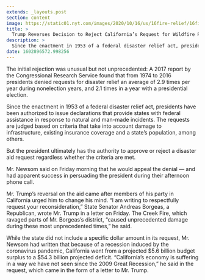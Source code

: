 ```yaml
--- 
extends: _layouts.post 
section: content 
image: https://static01.nyt.com/images/2020/10/16/us/16fire-relief/16fire-relief-facebookJumbo.jpg 
title: > 
  Trump Reverses Decision to Reject California’s Request for Wildfire Relief 
description: > 
  Since the enactment in 1953 of a federal disaster relief act, presidents have been authorized to issue declarations that provide states with federal assistance in response to natural and man-made incidents.But the president ultimately has the authority to approve or reject a disaster aid request regardless whether the criteria are met.“I am writing to respectfully request your reconsideration,” State Senator Andreas Borgeas, a Republican, wrote Mr. Trump in a letter on Friday.The Creek Fire, which ravaged parts of Mr. Borgeas’s district, “caused unprecedented damage during these most unprecedented times,” he said.“California’s economy is suffering in a way we have not seen since the 2009 Great Recession,” he said in the request, which came in the form of a letter to Mr. Trump. 
date: 1602896572.998256 
--- 
```

The initial rejection was unusual but not unprecedented: A 2017 report by the Congressional Research Service found that from 1974 to 2016 presidents denied requests for disaster relief an average of 2.9 times per year during nonelection years, and 2.1 times in a year with a presidential election.

Since the enactment in 1953 of a federal disaster relief act, presidents have been authorized to issue declarations that provide states with federal assistance in response to natural and man-made incidents. The requests are judged based on criteria that take into account damage to infrastructure, existing insurance coverage and a state’s population, among others.

But the president ultimately has the authority to approve or reject a disaster aid request regardless whether the criteria are met.

Mr. Newsom said on Friday morning that he would appeal the denial — and had apparent success in persuading the president during their afternoon phone call.

Mr. Trump’s reversal on the aid came after members of his party in California urged him to change his mind. “I am writing to respectfully request your reconsideration,” State Senator Andreas Borgeas, a Republican, wrote Mr. Trump in a letter on Friday. The Creek Fire, which ravaged parts of Mr. Borgeas’s district, “caused unprecedented damage during these most unprecedented times,” he said.

While the state did not include a specific dollar amount in its request, Mr. Newsom had written that because of a recession induced by the coronavirus pandemic, California went from a projected $5.6 billion budget surplus to a $54.3 billion projected deficit. “California’s economy is suffering in a way we have not seen since the 2009 Great Recession,” he said in the request, which came in the form of a letter to Mr. Trump.